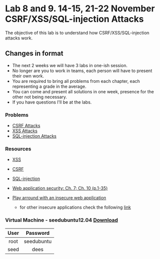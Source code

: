 # Lab 8 and 9. 14-15, 21-22 November CSRF/XSS/SQL-injection Attacks

The objective of this lab is to understand how CSRF/XSS/SQL-injection attacks work.

## Changes in format
- The next 2 weeks we will have 3 labs in one-ish session.
- No longer are you to work in teams, each person will have to present their own work.
- You are required to bring all problems from each chapter, each representing a grade in the average.
- You can come and present all solutions in one week, presence for the other not being necessary.
- If you have questions I'll be at the labs.

### Problems
- [CSRF Attacks](http://www.cis.syr.edu/~wedu/seed/Labs/Web/CSRF_Collabtive/)
- [XSS Attacks](http://www.cis.syr.edu/~wedu/seed/Labs/Web/XSS_Collabtive/)
- [SQL-injection Attacks](http://www.cis.syr.edu/~wedu/seed/Labs/Web/SQL_Injection_Collabtive/)
	

### Resources
- [XSS](https://www.owasp.org/index.php/Cross-site_Scripting_(XSS))
- [CSRF](https://www.owasp.org/index.php/Cross-Site_Request_Forgery_(CSRF))
- [SQL-injection](https://www.owasp.org/index.php/SQL_Injection)
- [Web application security: Ch. 7; Ch. 10 (p.1-35)](https://web.archive.org/web/20120905053629/http://code.google.com/edu/submissions/daswani/index.html)

- [Play arround with an insecure web application](https://www.owasp.org/index.php/Webgoat#tab=Main)
	- for other insecure applications check the following [link](https://www.checkmarx.com/2015/04/16/15-vulnerable-sites-to-legally-practice-your-hacking-skills/)

### Virtual Machine - seedubuntu12.04 [Download](http://www.cis.syr.edu/~wedu/seed/lab_env.html)

| User |  Password  |
|:----:|:----------:|
| root | seedubuntu |
| seed |    dees    |
